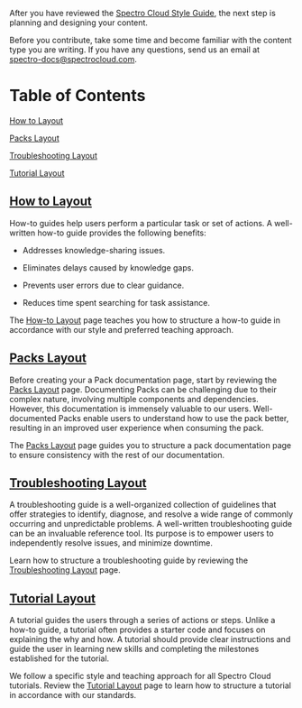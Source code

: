 After you have reviewed the [Spectro Cloud Style Guide](https://github.com/spectrocloud/librarium/wiki/Spectro-Cloud-Style-Guide), the next step is planning and designing your content. 


Before you contribute, take some time and become familiar with the content type you are writing. If you have any questions, send us an email at [spectro-docs@spectrocloud.com](spectro-docs@spectrocloud.com).

# Table of Contents

[How to Layout](#how-to-layout)

[Packs Layout](#packs-layout)

[Troubleshooting Layout](#troubleshooting-layout)

[Tutorial Layout](#tutorial-layout)


## [How to Layout](https://github.com/spectrocloud/librarium/wiki/How-to-Layout) 

How-to guides help users perform a particular task or set of actions. A well-written how-to guide provides the following benefits:

- Addresses knowledge-sharing issues. 

- Eliminates delays caused by knowledge gaps. 

- Prevents user errors due to clear guidance.

- Reduces time spent searching for task assistance.

The [How-to Layout](https://github.com/spectrocloud/librarium/wiki/How-to-Layout) page teaches you how to structure a how-to guide in accordance with our style and preferred teaching approach.


## [Packs Layout](https://github.com/spectrocloud/librarium/wiki/Packs-Layout)

Before creating your a Pack documentation page, start by reviewing the [Packs Layout](https://github.com/spectrocloud/librarium/wiki/Packs-Layout) page. Documenting Packs can be challenging due to their complex nature, involving multiple components and dependencies. However, this documentation is immensely valuable to our users. Well-documented Packs enable users to understand how to use the pack better, resulting in an improved user experience when consuming the pack.

The [Packs Layout](https://github.com/spectrocloud/librarium/wiki/Packs-Layout) page guides you to structure a pack documentation page to ensure consistency with the rest of our documentation. 




## [Troubleshooting Layout](https://github.com/spectrocloud/librarium/wiki/Troubleshooting-Layout)


A troubleshooting guide is a well-organized collection of guidelines that offer strategies to identify, diagnose, and resolve a wide range of commonly occurring and unpredictable problems. A well-written troubleshooting guide can be an invaluable reference tool. Its purpose is to empower users to independently resolve issues,  and minimize downtime.


Learn how to structure a troubleshooting guide by reviewing the [Troubleshooting Layout](https://github.com/spectrocloud/librarium/wiki/Troubleshooting-Layout) page.

## [Tutorial Layout](https://github.com/spectrocloud/librarium/wiki/Tutorial-Layout) 

A tutorial guides the users through a series of actions or steps. Unlike a how-to guide, a tutorial often provides a starter code and focuses on explaining the why and how.  A tutorial should provide clear instructions and guide the user in learning new skills and completing the milestones established for the tutorial. 

We follow a specific style and teaching approach for all Spectro Cloud tutorials. Review the [Tutorial Layout](https://github.com/spectrocloud/librarium/wiki/Tutorial-Layout) page to learn how to structure a tutorial in accordance with our standards.
